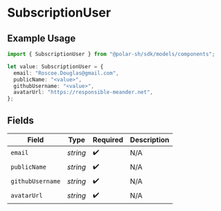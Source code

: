 # SubscriptionUser

## Example Usage

```typescript
import { SubscriptionUser } from "@polar-sh/sdk/models/components";

let value: SubscriptionUser = {
  email: "Roscoe.Douglas@gmail.com",
  publicName: "<value>",
  githubUsername: "<value>",
  avatarUrl: "https://responsible-meander.net",
};
```

## Fields

| Field              | Type               | Required           | Description        |
| ------------------ | ------------------ | ------------------ | ------------------ |
| `email`            | *string*           | :heavy_check_mark: | N/A                |
| `publicName`       | *string*           | :heavy_check_mark: | N/A                |
| `githubUsername`   | *string*           | :heavy_check_mark: | N/A                |
| `avatarUrl`        | *string*           | :heavy_check_mark: | N/A                |